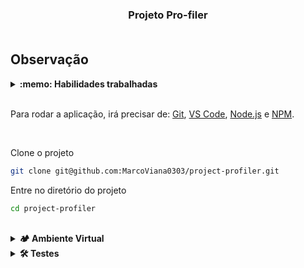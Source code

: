 <h3 align="center">
  Projeto Pro-filer
  <br /><br />
</h3>

## Observação




<details>
  <summary><strong>:memo: Habilidades trabalhadas </strong></summary>

- Encontrei bugs no código de uma aplicação escrita em Python;
- Corrigi bugs no código de uma aplicação escrita em Python;
- Criei testes para uma aplicação escrita em Python;
- Utilizei o `pytest` para criar testes automatizados em uma aplicação escrita em Python.

</details>

<br />

  Para rodar a aplicação, irá precisar de: [Git](https://git-scm.com), [VS Code](https://code.visualstudio.com/), [Node.js](https://nodejs.org/) e [NPM](https://www.npmjs.com/).

<br />

Clone o projeto

```bash
git clone git@github.com:MarcoViana0303/project-profiler.git
```

Entre no diretório do projeto

```bash
cd project-profiler
```

<br /> 

<details>
  <summary><strong>🏕️ Ambiente Virtual</strong></summary>
  <br />
  O Python oferece um recurso chamado de ambiente virtual, onde permite sua máquina rodar sem conflitos, diferentes tipos de projetos com diferentes versões de bibliotecas.
  
  1. **criar o ambiente virtual**
  ```bash
  python3 -m venv .venv
  ```

  2. **ativar o ambiente virtual**
  ```bash
  source .venv/bin/activate
  ```

  3. **atualize o pip**

  ```bash
  python3 -m pip install --upgrade pip
  ```

  4. **instalar as dependências no ambiente virtual**

  ```bash
  python3 -m pip install -r dev-requirements.txt
  ```
  Com o seu ambiente virtual ativo, as dependências serão instaladas neste ambiente.
  Quando precisar desativar o ambiente virtual, execute o comando `deactivate`. Lembre-se de ativar novamente quando voltar a trabalhar no projeto.
  O arquivo `dev-requirements.txt` instalará todas as dependências que serão utilizadas no projeto, ele está agindo como se fosse um `package.json` de um projeto `Node.js`. Se você desejar instalar uma nova dependência, basta adicioná-la no arquivo `dev-requirements.txt` e executar o comando `python3 -m pip install -r dev-requirements.txt` novamente.
  Se o VS Code não reconhecer as dependências instaladas no ambiente virtual criado, será necessário informar o caminho do interpretador Python. Para isso, abra o VS Code e pressione `Ctrl + Shift + P` (no Mac, `Cmd + Shift + P`) e digite `Python: Select Interpreter`. Selecione o interpretador que possui o caminho `./.venv/bin/python` no nome.
</details>

<details>
  <summary><strong>🛠 Testes</strong></summary>
  Para executar os testes certifique-se de que você está com o ambiente virtual ativado.
  <strong>Executar os testes</strong>
  
  ```bash
  python3 -m pytest
  ```

  O arquivo `pyproject.toml` já configura corretamente o `pytest`. Entretanto, caso você tenha problemas com isso e queira explicitamente uma saída completa, o comando é:
  ```bash
  python3 -m pytest -s -vv --continue-on-collection-errors
  ```

  O `pytest` possui diversos parâmetros que podem ser utilizados para executar os testes de diferentes formas. Alguns exemplos são:
  ```bash
  python3 -m pytest tests/test_nome_do_arquivo.py  # Executa todos os testes do arquivo de testes especificado
  python3 -m pytest tests/test_nome_do_arquivo.py::test_nome_do_teste  # Executa apenas o teste especificado
  python3 -m pytest -k expressao  # Executa apenas os testes que contém a expressão informada como substring
  python3 -m pytest -x  # Executa os testes até encontrar o primeiro erro
  ```

</details>
